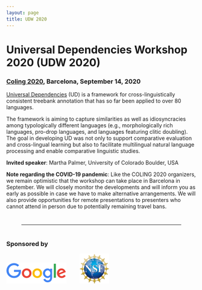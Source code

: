 ```yaml
---
layout: page
title: UDW 2020
---
```


# Universal Dependencies Workshop 2020 (UDW 2020)

### [Coling 2020](https://coling2020.org), Barcelona,  September 14, 2020


[Universal Dependencies](http://universaldependencies.org/) (UD) is a
framework for cross-linguistically consistent treebank annotation that
has so far been applied to over 80 languages.

The framework is aiming to capture similarities as well as
idiosyncracies among typologically different languages (e.g.,
morphologically rich languages, pro-drop languages, and languages
featuring clitic doubling). The goal in developing UD was not only to
support comparative evaluation and cross-lingual learning but also to
facilitate multilingual natural language processing and enable
comparative linguistic studies.

**Invited speaker**: Martha Palmer, University of Colorado Boulder, USA

**Note regarding the COVID-19 pandemic**: Like the COLING 2020 organizers, we remain optimistic that the workshop can take place in Barcelona in September. We will closely monitor the developments  and will inform you as early as possible in case we have to make alternative arrangements. We will also provide opportunities for remote presentations to presenters who cannot attend in person due to potentially remaining travel bans. 

<hr style="margin:40px">

### Sponsored by

<img src="GoogleLogo_Color.png" alt="Google">  <img src="NSF_Logo.png" alt="NSF" height="80" style="margin: 0 0 0 30px"> 

